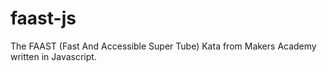 faast-js
========

The FAAST (Fast And Accessible Super Tube) Kata from Makers Academy written in Javascript.
